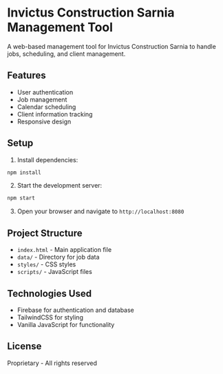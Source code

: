 # Invictus Construction Sarnia Management Tool

A web-based management tool for Invictus Construction Sarnia to handle jobs, scheduling, and client management.

## Features

- User authentication
- Job management
- Calendar scheduling
- Client information tracking
- Responsive design

## Setup

1. Install dependencies:
```bash
npm install
```

2. Start the development server:
```bash
npm start
```

3. Open your browser and navigate to `http://localhost:8080`

## Project Structure

- `index.html` - Main application file
- `data/` - Directory for job data
- `styles/` - CSS styles
- `scripts/` - JavaScript files

## Technologies Used

- Firebase for authentication and database
- TailwindCSS for styling
- Vanilla JavaScript for functionality

## License

Proprietary - All rights reserved 